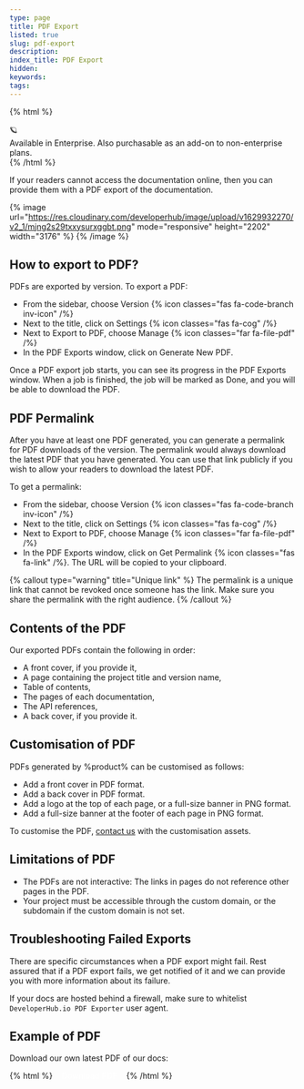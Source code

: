 ```yaml
---
type: page
title: PDF Export
listed: true
slug: pdf-export
description: 
index_title: PDF Export
hidden: 
keywords: 
tags: 
---
```


{% html %}
<div class="grow-border text-left">
<div class="grow-star">🪐</div>
    Available in Enterprise. Also purchasable as an add-on to non-enterprise plans.
</div>
{% /html %}

If your readers cannot access the documentation online, then you can provide them with a PDF export of the documentation.

{% image url="https://res.cloudinary.com/developerhub/image/upload/v1629932270/v2_1/mjng2s29txxysurxggbt.png" mode="responsive" height="2202" width="3176" %}
{% /image %}

## How to export to PDF?

PDFs are exported by version. To export a PDF:

- From the sidebar, choose Version {% icon classes="fas fa-code-branch inv-icon" /%}
- Next to the title, click on Settings {% icon classes="fas fa-cog" /%}
- Next to Export to PDF, choose Manage {% icon classes="far fa-file-pdf" /%}
- In the PDF Exports window, click on Generate New PDF.

Once a PDF export job starts, you can see its progress in the PDF Exports window. When a job is finished, the job will be marked as Done, and you will be able to download the PDF.

## PDF Permalink

After you have at least one PDF generated, you can generate a permalink for PDF downloads of the version. The permalink would always download the latest PDF that you have generated. You can use that link publicly if you wish to allow your readers to download the latest PDF.

To get a permalink:

- From the sidebar, choose Version {% icon classes="fas fa-code-branch inv-icon" /%}
- Next to the title, click on Settings {% icon classes="fas fa-cog" /%}
- Next to Export to PDF, choose Manage {% icon classes="far fa-file-pdf" /%}
- In the PDF Exports window, click on Get Permalink {% icon classes="fas fa-link" /%}. The URL will be copied to your clipboard.

{% callout type="warning" title="Unique link" %}
The permalink is a unique link that cannot be revoked once someone has the link. Make sure you share the permalink with the right audience.
{% /callout %}

## Contents of the PDF

Our exported PDFs contain the following in order:

- A front cover, if you provide it,
- A page containing the project title and version name,
- Table of contents,
- The pages of each documentation,
- The API references,
- A back cover, if you provide it.

## Customisation of PDF

PDFs generated by %product% can be customised as follows:

- Add a front cover in PDF format.
- Add a back cover in PDF format.
- Add a logo at the top of each page, or a full-size banner in PNG format.
- Add a full-size banner at the footer of each page in PNG format.

To customise the PDF, [contact us](/support-center/contact-us) with the customisation assets.

## Limitations of PDF

- The PDFs are not interactive: The links in pages do not reference other pages in the PDF.
- Your project must be accessible through the custom domain, or the subdomain if the custom domain is not set.

## Troubleshooting Failed Exports

There are specific circumstances when a PDF export might fail. Rest assured that if a PDF export fails, we get notified of it and we can provide you with more information about its failure.

If your docs are hosted behind a firewall, make sure to whitelist `DeveloperHub.io PDF Exporter` user agent.

## Example of PDF

Download our own latest PDF of our docs:

{% html %}
<a href="https://api.developerhub.io/api/public/version/1/pdf-download?k=097d1d25d69fa22042742340148c45004d162144ed0955ba8196c8f0dfc69d8e" 
   target="_blank" 
   style="background-color: var(--brand); color: white; padding: 12px; border-radius: 3px; text-decoration: none !important">
    Download PDF
</a>
{% /html %}